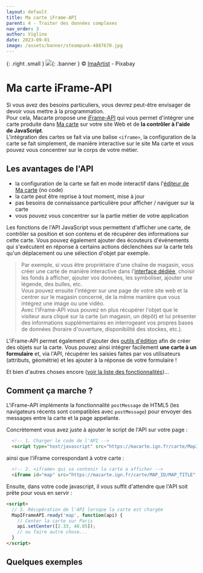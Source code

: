 ```yaml
---
layout: default
title: Ma carte iFrame-API
parent: 4 - Traiter des données complexes
nav_order: 3
author: Viglino
date: 2023-09-01
image: /assets/banner/steampunk-4887670.jpg
---
```

{: .right .small }
![](/Macarte-MI/assets/banner/steampunk-4887670.jpg){: .banner }
&copy; [ImaArtist](https://pixabay.com/fr/photos/steampunk-a%C3%A9rodrome-ancien-auto-4887670/) - Pixabay

# Ma carte iFrame-API

Si vous avez des besoins particuliers, vous devrez peut-être envisager de devoir vous mettre à la programmation.    
Pour cela, Macarte propose une [iFrame-API](https://ignf-ma-carte.github.io/mcviewer/doc/) qui vous permet d'intégrer une carte produite dans [Ma carte](https://macarte.ign.fr/) sur votre site Web et de **la contrôler à l'aide de JavaScript**.   
L'intégration des cartes se fait via une balise `<iframe>`, la configuration de la carte se fait simplement, de manière interactive sur le site Ma carte et vous pouvez vous concentrer sur le corps de votre métier.

## Les avantages de l'API

* la configuration de la carte se fait en mode interactif dans l'[éditeur de Ma carte](https://macarte.ign.fr/edition/carte) (no code)
* la carte peut être reprise à tout moment, mise à jour
* pas besoins de connaissance particulière pour afficher / naviguer sur la carte
* vous pouvez vous concentrer sur la partie métier de votre application

Les fonctions de l'API JavaScript vous permettent d'afficher une carte, de contrôler sa position et son contenu et de récupérer des informations sur cette carte. Vous pouvez également ajouter des écouteurs d'événements qui s'exécutent en réponse à certains actions déclenchées sur la carte tels qu'un déplacement ou une sélection d'objet par exemple.

> Par exemple, si vous être propriétaire d'une chaîne de magasin, vous  créer une carte de manière interactive dans l'[interface dédiée](https://macarte.ign.fr/edition/carte), choisir les fonds à afficher, ajouter vos données, les symboliser, ajouter une légende, des bulles, etc.   
Vous pouvez ensuite l'intégrer sur une page de votre site web et la centrer sur le magasin concerné, de la même manière que vous intégrez une image ou une vidéo.   
Avec l'iFrame-API vous pouvez en plus récupérer l'objet que le visiteur aura cliqué sur la carte (un magasin, un dépôt) et lui présenter des informations supplémentaires en interrogeant vos propres bases de données (horaire d'ouverture, disponibilité des stockes, etc.).

L'iFrame-API permet également d'ajouter des [outils d'édition](https://ignf-ma-carte.github.io/mcviewer/doc/api.html#addEditBar__anchor) afin de créer des objets sur la carte. Vous pouvez ainsi intégrer facilement **une carte à un formulaire** et, via l'API, récupérer les saisies faites par vos utilisateurs (attributs, géométrie) et les ajouter à la réponse de votre formulaire !

Et bien d'autres choses encore ([voir la liste des fonctionnalités](https://ignf-ma-carte.github.io/mcviewer/doc/api.html))...

## Comment ça marche ?

L'iFrame-API implémente la fonctionnalité `postMessage` de HTML5 (les navigateurs récents sont compatibles avec `postMessage`) pour envoyer des messages entre la carte et la page appelante.

Concrètement vous avez juste à ajouter le script de l'API sur votre page :
```html
  <!-- 1. Charger le code de l'API -->
  <script type="text/javascript" src="https://macarte.ign.fr/carte/MapIFrameAPI.js"></script>
```
ainsi que l'iFrame correspondant à votre carte :
```html
  <!-- 2. <iframe> qui va contenir la carte a afficher -->
  <iframe id="map" src="https://macarte.ign.fr/carte/MAP_ID/MAP_TITLE" width="100%" height="400"></iframe>
```
Ensuite, dans votre code javascript, il vous suffit d'attendre que l'API soit prête pour vous en servir :
```html
<script>
  // 3. Récupération de l'API lorsque la carte est chargée
  MapIFrameAPI.ready('map', function(api) {
    // Center la carte sur Paris
    api.setCenter([2.33, 48.85]);
    // ou faire autre chose...
  }
</script>
```

## Quelques exemples